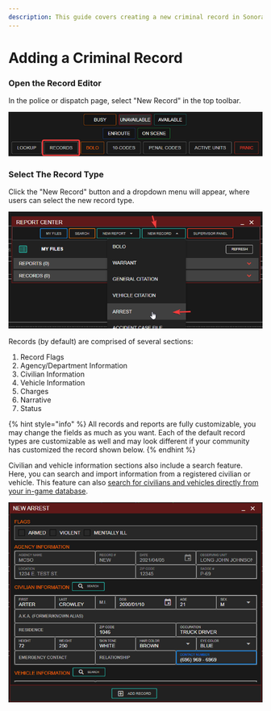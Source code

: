 ```yaml
---
description: This guide covers creating a new criminal record in Sonoran CAD.
---
```


# Adding a Criminal Record

### Open the Record Editor

In the police or dispatch page, select "New Record" in the top toolbar.

![Sonoran CAD&apos;s Records Center](../../.gitbook/assets/image%20%28155%29%20%282%29%20%282%29%20%282%29.png)

### Select The Record Type

Click the "New Record" button and a dropdown menu will appear, where users can select the new record type.

![Selecting the New Record you would like to make](../../.gitbook/assets/image%20%28156%29.png)

Records \(by default\) are comprised of several sections:

1. Record Flags
2. Agency/Department Information
3. Civilian Information
4. Vehicle Information
5. Charges
6. Narrative
7. Status

{% hint style="info" %}
All records and reports are fully customizable, you may change the fields as much as you want. Each of the default record types are customizable as well and may look different if your community has customized the record shown below.
{% endhint %}

Civilian and vehicle information sections also include a search feature. Here, you can search and import information from a registered civilian or vehicle. This feature can also [search for civilians and vehicles directly from your in-game database](../../integration-plugins/database-sync-and-merge/).

![Sonoran CAD&apos;s record information search feature](../../.gitbook/assets/image%20%28151%29.png)



